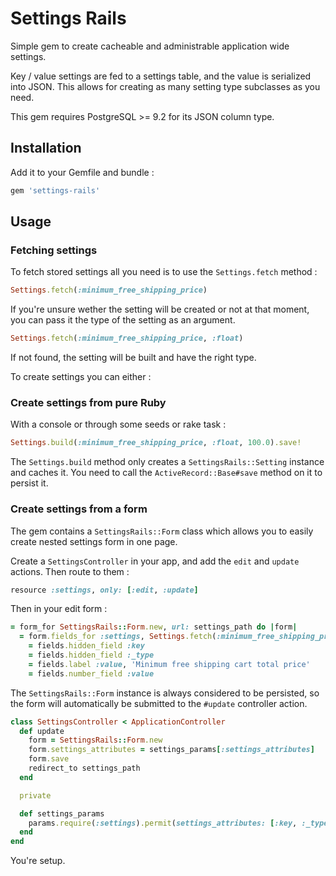 # Settings Rails

Simple gem to create cacheable and administrable application wide settings.

Key / value settings are fed to a settings table, and the value is serialized
into JSON. This allows for creating as many setting type subclasses as you need.

This gem requires PostgreSQL >= 9.2 for its JSON column type.

## Installation

Add it to your Gemfile and bundle :

```ruby
gem 'settings-rails'
```

## Usage

### Fetching settings

To fetch stored settings all you need is to use the `Settings.fetch` method :

```ruby
Settings.fetch(:minimum_free_shipping_price)
```

If you're unsure wether the setting will be created or not at that moment,
you can pass it the type of the setting as an argument.

```ruby
Settings.fetch(:minimum_free_shipping_price, :float)
```

If not found, the setting will be built and have the right type.


To create settings you can either :

### Create settings from pure Ruby

With a console or through some seeds or rake task :

```ruby
Settings.build(:minimum_free_shipping_price, :float, 100.0).save!
```

The `Settings.build` method only creates a `SettingsRails::Setting` instance
and caches it. You need to call the `ActiveRecord::Base#save` method on it
to persist it.

### Create settings from a form

The gem contains a `SettingsRails::Form` class which allows you to easily
create nested settings form in one page.

Create a `SettingsController` in your app, and add the `edit` and `update`
actions. Then route to them :

```ruby
resource :settings, only: [:edit, :update]
```

Then in your edit form :

```ruby
= form_for SettingsRails::Form.new, url: settings_path do |form|
  = form.fields_for :settings, Settings.fetch(:minimum_free_shipping_price, :float) do |fields|
    = fields.hidden_field :key
    = fields.hidden_field :_type
    = fields.label :value, 'Minimum free shipping cart total price'
    = fields.number_field :value
```

The `SettingsRails::Form` instance is always considered to be persisted, so
the form will automatically be submitted to the `#update` controller action.

```ruby
class SettingsController < ApplicationController
  def update
    form = SettingsRails::Form.new
    form.settings_attributes = settings_params[:settings_attributes]
    form.save
    redirect_to settings_path
  end

  private

  def settings_params
    params.require(:settings).permit(settings_attributes: [:key, :_type, :value])
  end
end
```

You're setup.

